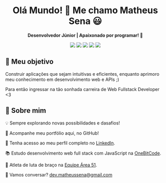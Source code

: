 <h1 align="center">Olá Mundo! 👋 Me chamo Matheus Sena 😃</h1>
<p align="center">
  <b>Desenvolvedor Júnior | Apaixonado por programar! 🚀</b>
</p>

<p align="center">
  <img src="https://img.shields.io/badge/HTML-%23E34F26.svg?style=for-the-badge&logo=html5&logoColor=white" />
  <img src="https://img.shields.io/badge/CSS-%231572B6.svg?style=for-the-badge&logo=css3&logoColor=white" />
  <img src="https://img.shields.io/badge/JavaScript-%23F7DF1E.svg?style=for-the-badge&logo=javascript&logoColor=black" />
  <img src="https://img.shields.io/badge/PHP-%23777BB4.svg?style=for-the-badge&logo=php&logoColor=white" />
  <img src="https://img.shields.io/badge/MySQL-%234479A1.svg?style=for-the-badge&logo=mysql&logoColor=white" />
</p>

## 🎯 Meu objetivo  
Construir aplicações que sejam intuitivas e eficientes, enquanto aprimoro meu conhecimento em desenvolvimento web e APIs ;)

Para então ingressar na tão sonhada carreira de Web Fullstack Developer <3

## 🚀 Sobre mim  

💡 Sempre explorando novas possibilidades e dasafios!

💼 Acompanhe meu portfólio aqui, no GitHub!

🔗 Tenha acesso ao meu perfil completo no [LinkedIn](https://www.linkedin.com/in/matheussena21/).

📚 Estudo desenvolvimento web full stack com JavaScript na [OneBitCode](https://onebitcode.com/).

💪 Atleta de luta de braço na [Equipe Área 51](https://www.instagram.com/area51.equipe/).

📩 Vamos conversar? [dev.matheussena@gmail.com](mailto:dev.matheussena@gmail.com)  

